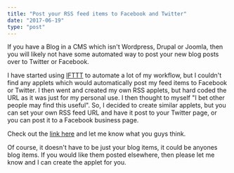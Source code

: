 ```yaml
---
title: "Post your RSS feed items to Facebook and Twitter"
date: "2017-06-19"
type: "post"
---
```


If you have a Blog in a CMS which isn't Wordpress, Drupal or Joomla, then you will likely not have some automated way to post your new blog posts over to Twitter or Facebook.

I have started using [IFTTT](https://ifttt.com) to automate a lot of my workflow, but I couldn't find any applets which would automatically post my feed items to Facebook or Twitter. I then went and created my own RSS applets, but hard coded the URL as it was just for my personal use. I then thought to myself "I bet other people may find this useful". So, I decided to create similar applets, but you can set your own RSS feed URL and have it post to your Twitter page, or you can post it to a Facebook business page.

Check out the [link here](https://ifttt.com/makers/checkeredmichael) and let me know what you guys think.

Of course, it doesn't have to be just your blog items, it could be anyones blog items. If you would like them posted elsewhere, then please let me know and I can create the applet for you.
